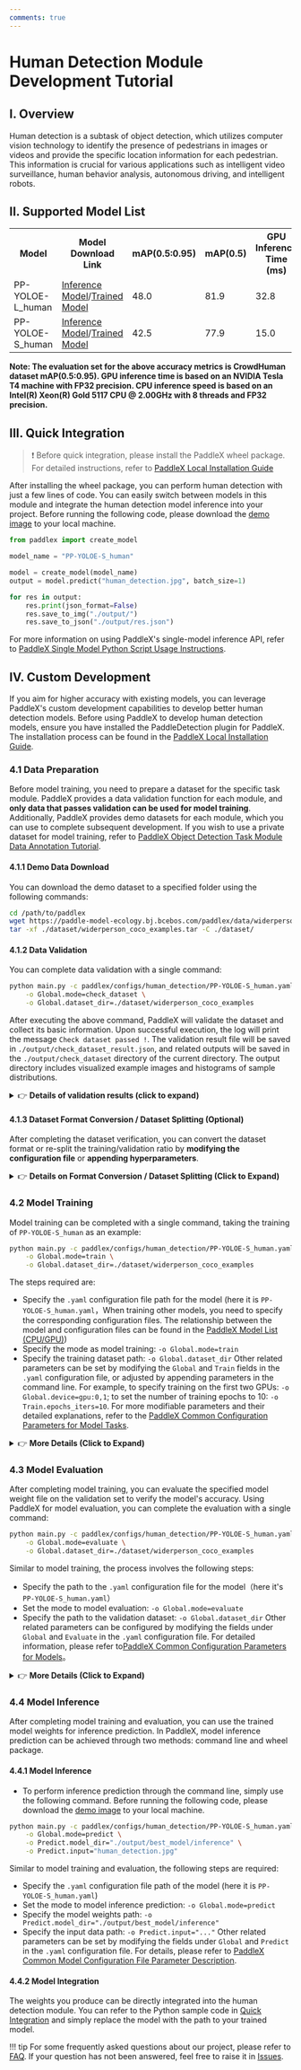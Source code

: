 ```yaml
---
comments: true
---
```


# Human Detection Module Development Tutorial

## I. Overview
Human detection is a subtask of object detection, which utilizes computer vision technology to identify the presence of pedestrians in images or videos and provide the specific location information for each pedestrian. This information is crucial for various applications such as intelligent video surveillance, human behavior analysis, autonomous driving, and intelligent robots.

## II. Supported Model List


<table>
<tr>
<th>Model</th><th>Model Download Link</th>
<th>mAP(0.5:0.95)</th>
<th>mAP(0.5)</th>
<th>GPU Inference Time (ms)</th>
<th>CPU Inference Time (ms)</th>
<th>Model Size (M)</th>
<th>Description</th>
</tr>
<tr>
<td>PP-YOLOE-L_human</td><td><a href="https://paddle-model-ecology.bj.bcebos.com/paddlex/official_inference_model/paddle3.0b2/PP-YOLOE-L_human_infer.tar">Inference Model</a>/<a href="https://paddle-model-ecology.bj.bcebos.com/paddlex/official_pretrained_model/PP-YOLOE-L_human_pretrained.pdparams">Trained Model</a></td>
<td>48.0</td>
<td>81.9</td>
<td>32.8</td>
<td>777.7</td>
<td>196.02</td>
<td rowspan="2">Human detection model based on PP-YOLOE</td>
</tr>
<tr>
<td>PP-YOLOE-S_human</td><td><a href="https://paddle-model-ecology.bj.bcebos.com/paddlex/official_inference_model/paddle3.0b2/PP-YOLOE-S_human_infer.tar">Inference Model</a>/<a href="https://paddle-model-ecology.bj.bcebos.com/paddlex/official_pretrained_model/PP-YOLOE-S_human_pretrained.pdparams">Trained Model</a></td>
<td>42.5</td>
<td>77.9</td>
<td>15.0</td>
<td>179.3</td>
<td>28.79</td>
</tr>
</table>

<b>Note: The evaluation set for the above accuracy metrics is CrowdHuman dataset mAP(0.5:0.95). GPU inference time is based on an NVIDIA Tesla T4 machine with FP32 precision. CPU inference speed is based on an Intel(R) Xeon(R) Gold 5117 CPU @ 2.00GHz with 8 threads and FP32 precision.</b>


## III. Quick Integration
> ❗ Before quick integration, please install the PaddleX wheel package. For detailed instructions, refer to [PaddleX Local Installation Guide](../../../installation/installation.en.md)

After installing the wheel package, you can perform human detection with just a few lines of code. You can easily switch between models in this module and integrate the human detection model inference into your project. Before running the following code, please download the [demo image](https://paddle-model-ecology.bj.bcebos.com/paddlex/imgs/demo_image/human_detection.jpg) to your local machine.


```python
from paddlex import create_model

model_name = "PP-YOLOE-S_human"

model = create_model(model_name)
output = model.predict("human_detection.jpg", batch_size=1)

for res in output:
    res.print(json_format=False)
    res.save_to_img("./output/")
    res.save_to_json("./output/res.json")

```

For more information on using PaddleX's single-model inference API, refer to [PaddleX Single Model Python Script Usage Instructions](../../instructions/model_python_API.en.md).


## IV. Custom Development
If you aim for higher accuracy with existing models, you can leverage PaddleX's custom development capabilities to develop better human detection models. Before using PaddleX to develop human detection models, ensure you have installed the PaddleDetection plugin for PaddleX. The installation process can be found in the [PaddleX Local Installation Guide](../../../installation/installation.en.md).

### 4.1 Data Preparation
Before model training, you need to prepare a dataset for the specific task module. PaddleX provides a data validation function for each module, and <b>only data that passes validation can be used for model training</b>. Additionally, PaddleX provides demo datasets for each module, which you can use to complete subsequent development. If you wish to use a private dataset for model training, refer to [PaddleX Object Detection Task Module Data Annotation Tutorial](../../../data_annotations/cv_modules/object_detection.en.md).

#### 4.1.1 Demo Data Download
You can download the demo dataset to a specified folder using the following commands:

```bash
cd /path/to/paddlex
wget https://paddle-model-ecology.bj.bcebos.com/paddlex/data/widerperson_coco_examples.tar -P ./dataset
tar -xf ./dataset/widerperson_coco_examples.tar -C ./dataset/
```

#### 4.1.2 Data Validation
You can complete data validation with a single command:

```bash
python main.py -c paddlex/configs/human_detection/PP-YOLOE-S_human.yaml \
    -o Global.mode=check_dataset \
    -o Global.dataset_dir=./dataset/widerperson_coco_examples
```
After executing the above command, PaddleX will validate the dataset and collect its basic information. Upon successful execution, the log will print the message `Check dataset passed !`. The validation result file will be saved in `./output/check_dataset_result.json`, and related outputs will be saved in the `./output/check_dataset` directory of the current directory. The output directory includes visualized example images and histograms of sample distributions.

<details><summary>👉 <b>Details of validation results (click to expand)</b></summary>

<p>The specific content of the validation result file is:</p>
<pre><code class="language-bash">{
  &quot;done_flag&quot;: true,
  &quot;check_pass&quot;: true,
  &quot;attributes&quot;: {
    &quot;num_classes&quot;: 1,
    &quot;train_samples&quot;: 500,
    &quot;train_sample_paths&quot;: [
      &quot;check_dataset/demo_img/000041.jpg&quot;,
      &quot;check_dataset/demo_img/000042.jpg&quot;,
      &quot;check_dataset/demo_img/000044.jpg&quot;
    ],
    &quot;val_samples&quot;: 100,
    &quot;val_sample_paths&quot;: [
      &quot;check_dataset/demo_img/001138.jpg&quot;,
      &quot;check_dataset/demo_img/001140.jpg&quot;,
      &quot;check_dataset/demo_img/001141.jpg&quot;
    ]
  },
  &quot;analysis&quot;: {
    &quot;histogram&quot;: &quot;check_dataset/histogram.png&quot;
  },
  &quot;dataset_path&quot;: &quot;./dataset/example_data/widerperson_coco_examples&quot;,
  &quot;show_type&quot;: &quot;image&quot;,
  &quot;dataset_type&quot;: &quot;COCODetDataset&quot;
}
</code></pre>
<p>In the above validation results, <code>check_pass</code> being <code>True</code> indicates that the dataset format meets the requirements. The explanations for other indicators are as follows:</p>
<ul>
<li><code>attributes.num_classes</code>：The number of classes in this dataset is 1.</li>
<li><code>attributes.train_samples</code>：The number of samples in the training set of this dataset is 500.</li>
<li><code>attributes.val_samples</code>：The number of samples in the validation set of this dataset is 100.</li>
<li><code>attributes.train_sample_paths</code>：A list of relative paths to the visualized images of samples in the training set of this dataset.</li>
<li><code>attributes.val_sample_paths</code>： A list of relative paths to the visualized images of samples in the validation set of this dataset.</li>
</ul>
<p>The dataset validation also analyzes the distribution of sample counts across all classes in the dataset and generates a histogram (histogram.png) to visualize this distribution. </p>
<p><img src="https://raw.githubusercontent.com/cuicheng01/PaddleX_doc_images/main/images/modules/ped_det/01.png"></p></details>

#### 4.1.3 Dataset Format Conversion / Dataset Splitting (Optional)
After completing the dataset verification, you can convert the dataset format or re-split the training/validation ratio by <b>modifying the configuration file</b> or <b>appending hyperparameters</b>.

<details><summary>👉 <b>Details on Format Conversion / Dataset Splitting (Click to Expand)</b></summary>

<p><b>(1) Dataset Format Conversion</b></p>
<p>Human detection does not support data format conversion.</p>
<p><b>(2) Dataset Splitting</b></p>
<p>Dataset splitting parameters can be set by modifying the <code>CheckDataset</code> section in the configuration file. Some example parameters in the configuration file are explained below:</p>
<ul>
<li><code>CheckDataset</code>:</li>
<li><code>split</code>:</li>
<li><code>enable</code>: Whether to re-split the dataset. Set to <code>True</code> to enable dataset splitting, default is <code>False</code>;</li>
<li><code>train_percent</code>: If re-splitting the dataset, set the percentage of the training set. The type is any integer between 0-100, ensuring the sum with <code>val_percent</code> is 100;</li>
</ul>
<p>For example, if you want to re-split the dataset with a 90% training set and a 10% validation set, modify the configuration file as follows:</p>
<pre><code class="language-bash">......
CheckDataset:
  ......
  split:
    enable: True
    train_percent: 90
    val_percent: 10
  ......
</code></pre>
<p>Then execute the command:</p>
<pre><code class="language-bash">python main.py -c paddlex/configs/human_detection/PP-YOLOE-S_human.yaml \
    -o Global.mode=check_dataset \
    -o Global.dataset_dir=./dataset/widerperson_coco_examples
</code></pre>
<p>After dataset splitting, the original annotation files will be renamed to <code>xxx.bak</code> in their original paths.</p>
<p>The above parameters can also be set by appending command-line arguments:</p>
<pre><code class="language-bash">python main.py -c paddlex/configs/human_detection/PP-YOLOE-S_human.yaml  \
    -o Global.mode=check_dataset \
    -o Global.dataset_dir=./dataset/widerperson_coco_examples \
    -o CheckDataset.split.enable=True \
    -o CheckDataset.split.train_percent=90 \
    -o CheckDataset.split.val_percent=10
</code></pre></details>

### 4.2 Model Training
Model training can be completed with a single command, taking the training of `PP-YOLOE-S_human` as an example:

```bash
python main.py -c paddlex/configs/human_detection/PP-YOLOE-S_human.yaml \
    -o Global.mode=train \
    -o Global.dataset_dir=./dataset/widerperson_coco_examples
```
The steps required are:

* Specify the `.yaml` configuration file path for the model (here it is `PP-YOLOE-S_human.yaml`，When training other models, you need to specify the corresponding configuration files. The relationship between the model and configuration files can be found in the [PaddleX Model List (CPU/GPU)](../../../support_list/models_list.en.md))
* Specify the mode as model training: `-o Global.mode=train`
* Specify the training dataset path: `-o Global.dataset_dir`
Other related parameters can be set by modifying the `Global` and `Train` fields in the `.yaml` configuration file, or adjusted by appending parameters in the command line. For example, to specify training on the first two GPUs: `-o Global.device=gpu:0,1`; to set the number of training epochs to 10: `-o Train.epochs_iters=10`. For more modifiable parameters and their detailed explanations, refer to the [PaddleX Common Configuration Parameters for Model Tasks](../../instructions/config_parameters_common.en.md).

<details><summary>👉 <b>More Details (Click to Expand)</b></summary>

<ul>
<li>During model training, PaddleX automatically saves model weight files, defaulting to <code>output</code>. To specify a save path, use the <code>-o Global.output</code> field in the configuration file.</li>
<li>PaddleX shields you from the concepts of dynamic graph weights and static graph weights. During model training, both dynamic and static graph weights are produced, and static graph weights are selected by default for model inference.</li>
<li>
<p>After completing the model training, all outputs are saved in the specified output directory (default is <code>./output/</code>), typically including:</p>
</li>
<li>
<p><code>train_result.json</code>: Training result record file, recording whether the training task was completed normally, as well as the output weight metrics, related file paths, etc.;</p>
</li>
<li><code>train.log</code>: Training log file, recording changes in model metrics and loss during training;</li>
<li><code>config.yaml</code>: Training configuration file, recording the hyperparameter configuration for this training session;</li>
<li><code>.pdparams</code>, <code>.pdema</code>, <code>.pdopt.pdstate</code>, <code>.pdiparams</code>, <code>.pdmodel</code>: Model weight-related files, including network parameters, optimizer, EMA, static graph network parameters, static graph network structure, etc.;</li>
</ul></details>

### <b>4.3 Model Evaluation</b>
After completing model training, you can evaluate the specified model weight file on the validation set to verify the model's accuracy. Using PaddleX for model evaluation, you can complete the evaluation with a single command:

```bash
python main.py -c paddlex/configs/human_detection/PP-YOLOE-S_human.yaml \
    -o Global.mode=evaluate \
    -o Global.dataset_dir=./dataset/widerperson_coco_examples
```
Similar to model training, the process involves the following steps:

* Specify the path to the `.yaml` configuration file for the model（here it's `PP-YOLOE-S_human.yaml`）
* Set the mode to model evaluation: `-o Global.mode=evaluate`
* Specify the path to the validation dataset: `-o Global.dataset_dir`
Other related parameters can be configured by modifying the fields under `Global` and `Evaluate` in the `.yaml` configuration file. For detailed information, please refer to[PaddleX Common Configuration Parameters for Models](../../instructions/config_parameters_common.en.md)。

<details><summary>👉 <b>More Details (Click to Expand)</b></summary>

<p>When evaluating the model, you need to specify the model weights file path. Each configuration file has a default weight save path built-in. If you need to change it, simply set it by appending a command line parameter, such as <code>-o Evaluate.weight_path=./output/best_model/best_model/model.pdparams</code>.</p>
<p>After completing the model evaluation, an <code>evaluate_result.json</code> file will be generated, which records the evaluation results, specifically whether the evaluation task was completed successfully, and the model's evaluation metrics, including AP.</p></details>

### <b>4.4 Model Inference</b>
After completing model training and evaluation, you can use the trained model weights for inference prediction. In PaddleX, model inference prediction can be achieved through two methods: command line and wheel package.

#### 4.4.1 Model Inference
* To perform inference prediction through the command line, simply use the following command. Before running the following code, please download the [demo image](https://paddle-model-ecology.bj.bcebos.com/paddlex/imgs/demo_image/human_detection.jpg) to your local machine.
```bash
python main.py -c paddlex/configs/human_detection/PP-YOLOE-S_human.yaml \
    -o Global.mode=predict \
    -o Predict.model_dir="./output/best_model/inference" \
    -o Predict.input="human_detection.jpg"
```
Similar to model training and evaluation, the following steps are required:

* Specify the `.yaml` configuration file path of the model (here it is `PP-YOLOE-S_human.yaml`)
* Set the mode to model inference prediction: `-o Global.mode=predict`
* Specify the model weights path: `-o Predict.model_dir="./output/best_model/inference"`
* Specify the input data path: `-o Predict.input="..."`
Other related parameters can be set by modifying the fields under `Global` and `Predict` in the `.yaml` configuration file. For details, please refer to [PaddleX Common Model Configuration File Parameter Description](../../instructions/config_parameters_common.en.md).

#### 4.4.2 Model Integration
The weights you produce can be directly integrated into the human detection module. You can refer to the Python sample code in [Quick Integration](#iii-quick-integration) and simply replace the model with the path to your trained model.

!!! tip
    For some frequently asked questions about our project, please refer to [FAQ](../../../FAQ.en.md). If your question has not been answered, feel free to raise it in [Issues](https://github.com/PaddlePaddle/PaddleX/issues).
